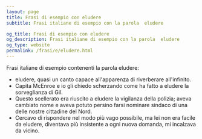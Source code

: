 ```yaml
---
layout: page
title: Frasi di esempio con eludere 
subtitle: Frasi italiane di esempio con la parola  eludere

og_title: Frasi di esempio con eludere 
og_description: Frasi italiane di esempio con la parola  eludere
og_type: website
permalink: /frasi/e/eludere.html
---
```


Frasi italiane di esempio contenenti la parola eludere:


- eludere, quasi un canto capace all'apparenza di riverberare all'infinito.
- Capita McEnroe e io gli chiedo scherzando come ha fatto a eludere la sorveglianza di Gil.
- Questo scellerato era riuscito a eludere la vigilanza della polizia; aveva cambiato nome e aveva potuto persino farsi nominare sindaco di una delle nostre cittadine del Nord.
- Cercavo di rispondere nel modo più vago possibile, ma lei non era facile da eludere, diventava più insistente a ogni nuova domanda, mi incalzava da vicino.
